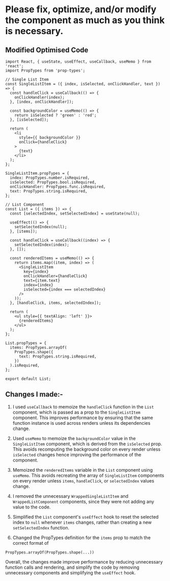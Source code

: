 # Please fix, optimize, and/or modify the component as much as you think is necessary.

## Modified Optimised Code

```code
import React, { useState, useEffect, useCallback, useMemo } from 'react';
import PropTypes from 'prop-types';

// Single List Item
const SingleListItem = ({ index, isSelected, onClickHandler, text }) => {
  const handleClick = useCallback(() => {
    onClickHandler(index);
  }, [index, onClickHandler]);

  const backgroundColor = useMemo(() => {
    return isSelected ? 'green' : 'red';
  }, [isSelected]);

  return (
    <li
      style={{ backgroundColor }}
      onClick={handleClick}
    >
      {text}
    </li>
  );
};

SingleListItem.propTypes = {
  index: PropTypes.number.isRequired,
  isSelected: PropTypes.bool.isRequired,
  onClickHandler: PropTypes.func.isRequired,
  text: PropTypes.string.isRequired,
};

// List Component
const List = ({ items }) => {
  const [selectedIndex, setSelectedIndex] = useState(null);

  useEffect(() => {
    setSelectedIndex(null);
  }, [items]);

  const handleClick = useCallback((index) => {
    setSelectedIndex(index);
  }, []);

  const renderedItems = useMemo(() => {
    return items.map((item, index) => (
      <SingleListItem
        key={index}
        onClickHandler={handleClick}
        text={item.text}
        index={index}
        isSelected={index === selectedIndex}
      />
    ));
  }, [handleClick, items, selectedIndex]);

  return (
    <ul style={{ textAlign: 'left' }}>
      {renderedItems}
    </ul>
  );
};

List.propTypes = {
  items: PropTypes.arrayOf(
    PropTypes.shape({
      text: PropTypes.string.isRequired,
    })
  ).isRequired,
};

export default List;
```

## Changes I made:-

1. I used `useCallback` to memoize the `handleClick` function in the `List` component, which is passed as a prop to the `SingleListItem` component. This improves performance by ensuring that the same function instance is used across renders unless its dependencies change.

2. Used `useMemo` to memoize the `backgroundColor` value in the `SingleListItem` component, which is derived from the `isSelected` prop. This avoids recomputing the background color on every render unless `isSelected` changes hence improving the performance of the component.

3. Memoized the `renderedItems` variable in the `List` component using `useMemo`. This avoids recreating the array of `SingleListItem` components on every render unless `items`, `handleClick`, or `selectedIndex` values change.

4. I removed the unnecessary `WrappedSingleListItem` and `WrappedListComponent` components, since they were not adding any value to the code.

5. Simplified the `List` component's `useEffect` hook to reset the selected index to `null` whenever `items` changes, rather than creating a new `setSelectedIndex` function.

6. Changed the PropTypes definition for the `items` prop to match the correct format of

```code
PropTypes.arrayOf(PropTypes.shape(...))
```

Overall, the changes made improve performance by reducing unnecessary function calls and rendering, and simplify the code by removing unnecessary components and simplifying the `useEffect` hook.
